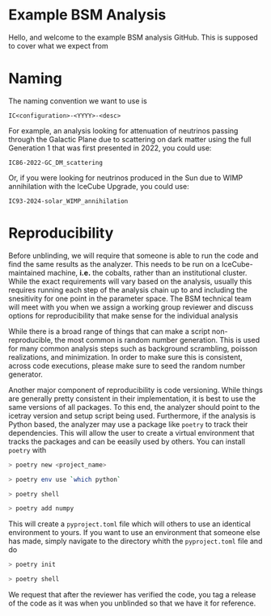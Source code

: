# Example BSM Analysis 

Hello, and welcome to the example BSM analysis GitHub. This is supposed to cover what we expect from 

# Naming

The naming convention we want to use is 

```
IC<configuration>-<YYYY>-<desc>
```

For example, an analysis looking for attenuation of neutrinos passing through the Galactic Plane due to scattering on dark matter using the full Generation 1 that was first presented in 2022, you could use:

```
IC86-2022-GC_DM_scattering
```

Or, if you were looking for neutrinos produced in the Sun due to WIMP annihilation with the IceCube Upgrade, you could use:

```
IC93-2024-solar_WIMP_annihilation
```

# Reproducibility

Before unblinding, we will require that someone is able to run the code and find the same results as the analyzer.
This needs to be run on a IceCube-maintained machine, __i.e.__ the cobalts, rather than an institutional cluster.
While the exact requirements will vary based on the analysis, usually this requires running each step of the analysis chain up to and including the snesitivity for one point in the parameter space.
The BSM technical team will meet with you when we assign a working group reviewer and discuss options for reproducibility that make sense for the individual analysis

While there is a broad range of things that can make a script non-reproducible, the most common is random number generation.
This is used for many common analysis steps such as background scrambling, poisson realizations, and minimization.
In order to make sure this is consistent, across code executions, please make sure to seed the random number generator.

Another major component of reproducibility is code versioning.
While things are generally pretty consistent in their implementation, it is best to use the same versions of all packages.
To this end, the analyzer should point to the icetray version and setup script being used.
Furthermore, if the analysis is Python based, the analyzer may use a package like `poetry` to track their dependencies.
This will allow the user to create a virtual environment that tracks the packages and can be eeasily used by others.
You can install `poetry` with
``` bash
> poetry new <project_name>

> poetry env use `which python`

> poetry shell

> poetry add numpy
```
This will create a `pyproject.toml` file which will others to use an identical environment to yours.
If you want to use an environment that someone else has made, simply navigate to the directory whith the `pyproject.toml` file and do
```bash
> poetry init

> poetry shell
```

We request that after the reviewer has verified the code, you tag a release of the code as it was when you unblinded so that we have it for reference.
